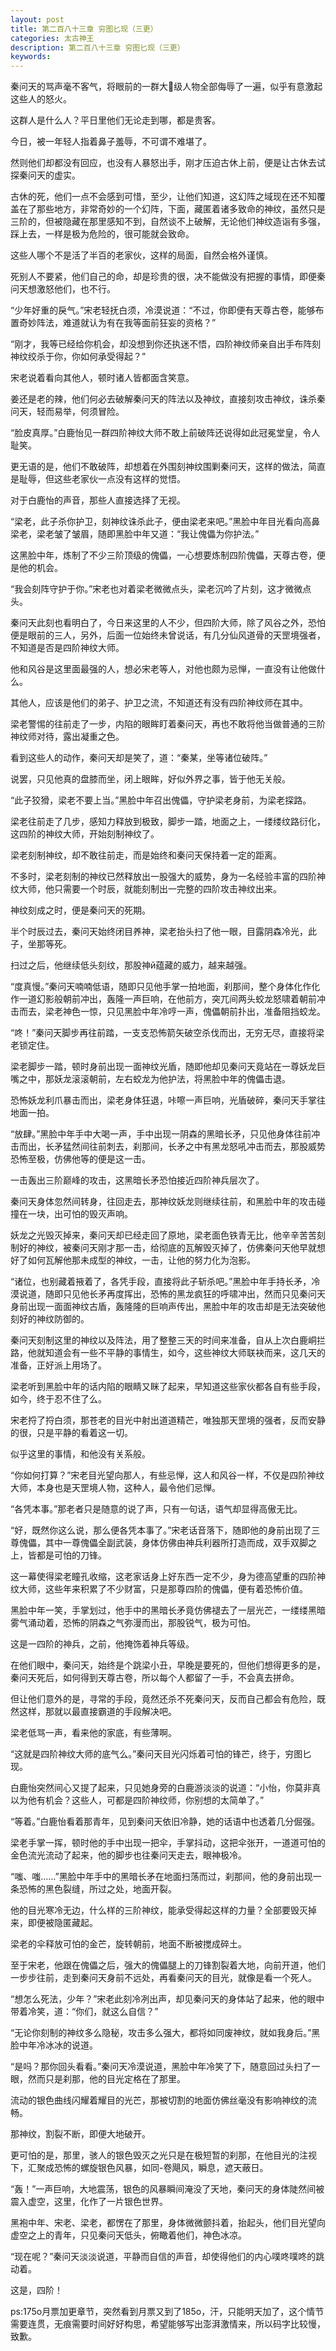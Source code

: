 ```yaml
---
layout: post
title: 第二百八十三章 穷图匕现（三更）
categories: 太古神王
description: 第二百八十三章 穷图匕现（三更）
keywords:
---
```


秦问天的骂声毫不客气，将眼前的一群大级人物全部侮辱了一遍，似乎有意激起这些人的怒火。

这群人是什么人？平日里他们无论走到哪，都是贵客。

今日，被一年轻人指着鼻子羞辱，不可谓不难堪了。

然则他们却都没有回应，也没有人暴怒出手，刚才压迫古休上前，便是让古休去试探秦问天的虚实。

古休的死，他们一点不会感到可惜，至少，让他们知道，这幻阵之域现在还不知覆盖在了那些地方，非常奇妙的一个幻阵，下面，藏匿着诸多致命的神纹，虽然只是三阶的，但被隐藏在那里感知不到，自然谈不上破解，无论他们神纹造诣有多强，踩上去，一样是极为危险的，很可能就会致命。

这些人哪个不是活了半百的老家伙，这样的局面，自然会格外谨慎。

死别人不要紧，他们自己的命，却是珍贵的很，决不能做没有把握的事情，即便秦问天想激怒他们，也不行。

“少年好重的戾气。”宋老轻抚白须，冷漠说道：“不过，你即便有天尊古卷，能够布置奇妙阵法，难道就认为有在我等面前狂妄的资格？”

“刚才，我等已经给你机会，却没想到你还执迷不悟，四阶神纹师亲自出手布阵刻神纹绞杀于你，你如何承受得起？”

宋老说着看向其他人，顿时诸人皆都面含笑意。

姜还是老的辣，他们何必去破解秦问天的阵法以及神纹，直接刻攻击神纹，诛杀秦问天，轻而易举，何须冒险。

“脸皮真厚。”白鹿怡见一群四阶神纹大师不敢上前破阵还说得如此冠冕堂皇，令人耻笑。

更无语的是，他们不敢破阵，却想着在外围刻神纹围剿秦问天，这样的做法，简直是耻辱，但这些老家伙一点没有这样的觉悟。

对于白鹿怡的声音，那些人直接选择了无视。

“梁老，此子杀你护卫，刻神纹诛杀此子，便由梁老来吧。”黑脸中年目光看向高鼻梁老，梁老皱了皱眉，随即黑脸中年又道：“我让傀儡为你护法。”

这黑脸中年，炼制了不少三阶顶级的傀儡，一心想要炼制四阶傀儡，天尊古卷，便是他的机会。

“我会刻阵守护于你。”宋老也对着梁老微微点头，梁老沉吟了片刻，这才微微点头。

秦问天此刻也看明白了，今日来这里的人不少，但四阶大师，除了风谷之外，恐怕便是眼前的三人，另外，后面一位始终未曾说话，有几分仙风道骨的天罡境强者，不知道是否是四阶神纹大师。

他和风谷是这里面最强的人，想必宋老等人，对他也颇为忌惮，一直没有让他做什么。

其他人，应该是他们的弟子、护卫之流，不知道还有没有四阶神纹师在其中。

梁老警惕的往前走了一步，内陷的眼眸盯着秦问天，再也不敢将他当做普通的三阶神纹师对待，露出凝重之色。

看到这些人的动作，秦问天却是笑了，道：“秦某，坐等诸位破阵。”

说罢，只见他真的盘膝而坐，闭上眼眸，好似外界之事，皆于他无关般。

“此子狡猾，梁老不要上当。”黑脸中年召出傀儡，守护梁老身前，为梁老探路。

梁老往前走了几步，感知力释放到极致，脚步一踏，地面之上，一缕缕纹路衍化，这四阶的神纹大师，开始刻制神纹了。

梁老刻制神纹，却不敢往前走，而是始终和秦问天保持着一定的距离。

不多时，梁老刻制的神纹已然释放出一股强大的威势，身为一名经验丰富的四阶神纹大师，他只需要一个时辰，就能刻制出一完整的四阶攻击神纹出来。

神纹刻成之时，便是秦问天的死期。

半个时辰过去，秦问天始终闭目养神，梁老抬头扫了他一眼，目露阴森冷光，此子，坐那等死。

扫过之后，他继续低头刻纹，那股神й蕴藏的威力，越来越强。

“度真慢。”秦问天喃喃低语，随即只见他手掌一拍地面，刹那间，整个身体化作化作一道幻影般朝前冲出，轰隆一声巨响，在他前方，突兀间两头蛟龙怒啸着朝前冲击而去，梁老神色一惊，只见黑脸中年冷哼一声，傀儡朝前扑出，准备阻挡蛟龙。

“咚！”秦问天脚步再往前踏，一支支恐怖箭矢破空杀伐而出，无穷无尽，直接将梁老锁定住。

梁老脚步一踏，顿时身前出现一面神纹光盾，随即他却见秦问天竟站在一尊妖龙巨嘴之中，那妖龙滚滚朝前，左右蛟龙为他护法，将黑脸中年的傀儡击退。

恐怖妖龙利爪暴击而出，梁老身体狂退，咔嚓一声巨响，光盾破碎，秦问天手掌往地面一拍。

“放肆。”黑脸中年手中大喝一声，手中出现一阴森的黑暗长矛，只见他身体往前冲击而出，长矛猛然间往前刺去，刹那间，长矛之中有黑龙怒吼冲击而去，那股威势恐怖至极，仿佛他等的便是这一击。

一击轰出三阶巅峰的攻击，这黑暗长矛恐怕接近四阶神兵层次了。

秦问天身体忽然间转身，往回走去，那神纹妖龙则继续往前，和黑脸中年的攻击碰撞在一块，出可怕的毁灭声响。

妖龙之光毁灭掉来，秦问天却已经走回了原地，梁老面色铁青无比，他辛辛苦苦刻制好的神纹，被秦问天刚才那一击，给彻底的瓦解毁灭掉了，仿佛秦问天他早就想好了如何瓦解他那未成型的神纹，一击，让他的努力化为泡影。

“诸位，也别藏着掖着了，各凭手段，直接将此子斩杀吧。”黑脸中年手持长矛，冷漠说道，随即只见他长矛再度挥出，恐怖的黑龙疯狂的呼啸冲出，然而只见秦问天身前出现一面面神纹古盾，轰隆隆的巨响声传出，黑脸中年的攻击却是无法突破他刻好的神纹防御的。

秦问天刻制这里的神纹以及阵法，用了整整三天的时间来准备，自从上次白鹿峒拦路，他就知道会有一些不平静的事情生，如今，这些神纹大师联袂而来，这几天的准备，正好派上用场了。

梁老听到黑脸中年的话内陷的眼睛又眯了起来，早知道这些家伙都各自有些手段，如今，终于忍不住了么。

宋老捋了捋白须，那苍老的目光中射出道道精芒，唯独那天罡境的强者，反而安静的很，只是平静的看着这一切。

似乎这里的事情，和他没有关系般。

“你如何打算？”宋老目光望向那人，有些忌惮，这人和风谷一样，不仅是四阶神纹大师，本身也是天罡境人物，这种人，最令他们忌惮。

“各凭本事。”那老者只是随意的说了声，只有一句话，语气却显得高傲无比。

“好，既然你这么说，那么便各凭本事了。”宋老话音落下，随即他的身前出现了三尊傀儡，其中一尊傀儡全副武装，身体仿佛由神兵利器所打造而成，双手双脚之上，皆都是可怕的刀锋。

这一幕使得梁老瞳孔收缩，这老家话身上好东西一定不少，身为德高望重的四阶神纹大师，这些年来积累了不少财富，只是那尊四阶的傀儡，便有着恐怖价值。

黑脸中年一笑，手掌划过，他手中的黑暗长矛竟仿佛褪去了一层光芒，一缕缕黑暗雾气涌动着，恐怖的阴森之气弥漫而出，那股锐气，极为可怕。

这是一四阶的神兵，之前，他掩饰着神兵等级。

在他们眼中，秦问天，始终是个跳梁小丑，早晚是要死的，但他们想得更多的是，秦问天死后，如何得到天尊古卷，所以每个人都留了一手，不会真去拼命。

但让他们意外的是，寻常的手段，竟然还杀不死秦问天，反而自己都会有危险，既然这样，那就以最直接霸道的手段解决吧。

梁老低骂一声，看来他的家底，有些薄啊。

“这就是四阶神纹大师的底气么。”秦问天目光闪烁着可怕的锋芒，终于，穷图匕现。

白鹿怡突然间心又提了起来，只见她身旁的白鹿游淡淡的说道：“小怡，你莫非真以为他有机会？这些人，可都是四阶神纹师，你别想的太简单了。”

“等着。”白鹿怡看着那青年，见到秦问天依旧冷静，她的话语中也透着几分倔强。

梁老手掌一挥，顿时他的手中出现一把伞，手掌抖动，这把伞张开，一道道可怕的金色流光流动了起来，他的脚步也往秦问天走去，眼神极冷。

“嗤、嗤……”黑脸中年手中的黑暗长矛在地面扫荡而过，刹那间，他的身前出现一条恐怖的黑色裂缝，所过之处，地面开裂。

他的目光寒冷无边，什么样的三阶神纹，能承受得起这样的力量？全部要毁灭掉来，即便被隐匿藏起。

梁老的伞释放可怕的金芒，旋转朝前，地面不断被搅成碎土。

至于宋老，他跟在傀儡之后，强大的傀儡腿上的刀锋割裂着大地，向前开道，他们一步步往前，走到秦问天身前不远处，再看秦问天的目光，就像是看一个死人。

“想怎么死法，少年？”宋老此刻冷冽出声，却见秦问天的身体站了起来，他的眼中带着冷笑，道：“你们，就这么自信？”

“无论你刻制的神纹多么隐秘，攻击多么强大，都将如同废神纹，就如我身后。”黑脸中年冷冰冰的说道。

“是吗？那你回头看看。”秦问天冷漠说道，黑脸中年冷笑了下，随意回过头扫了一眼，然而只是刹那，他的目光定格在了那里。

流动的银色曲线闪耀着耀目的光芒，那被切割的地面仿佛丝毫没有影响神纹的流畅。

那神纹，割裂不断，即便大地破开。

更可怕的是，那里，骇人的银色毁灭之光只是在极短暂的刹那，在他目光的注视下，汇聚成恐怖的螺旋银色风暴，如同-卷飓风，瞬息，遮天蔽日。

“轰！”一声巨响，大地震荡，银色的风暴瞬间淹没了天地，秦问天的身体陡然间被震入虚空，这里，化作了一片银色世界。

黑袍中年、宋老、梁老，都愣在了那里，身体微微颤抖着，抬起头，他们目光望向虚空之上的青年，只见秦问天低头，俯瞰着他们，神色冰凉。

“现在呢？”秦问天淡淡说道，平静而自信的声音，却使得他们的内心噗咚噗咚的跳动着。

这是，四阶！

ps:175o月票加更章节，突然看到月票又到了185o，汗，只能明天加了，这个情节需要连贯，无痕需要时间好好构思，希望能够写出澎湃激情来，所以码字比较慢，致歉。
